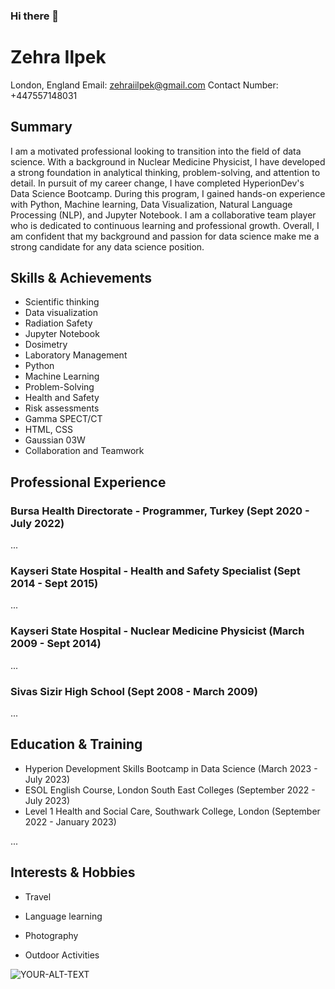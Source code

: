 ### Hi there 👋

<!--
**zehradata/zehradata** is a ✨ _special_ ✨ repository because its `README.md` (this file) appears on your GitHub profile.

Here are some ideas to get you started:

- 🔭 I’m currently working on ...
- 🌱 I’m currently learning ...
- 👯 I’m looking to collaborate on ...
- 🤔 I’m looking for help with ...
- 💬 Ask me about ...
- 📫 How to reach me: ...
- 😄 Pronouns: ...
- ⚡ Fun fact: ...
-->
# Zehra Ilpek

London, England
Email: zehraiilpek@gmail.com
Contact Number: +447557148031

## Summary

I am a motivated professional looking to transition into the field of data science. With a background in Nuclear Medicine Physicist, I have developed a strong foundation in analytical thinking, problem-solving, and attention to detail. In pursuit of my career change, I have completed HyperionDev's Data Science Bootcamp. During this program, I gained hands-on experience with Python, Machine learning, Data Visualization, Natural Language Processing (NLP), and Jupyter Notebook. I am a collaborative team player who is dedicated to continuous learning and professional growth. Overall, I am confident that my background and passion for data science make me a strong candidate for any data science position.

## Skills & Achievements

- Scientific thinking
- Data visualization
- Radiation Safety
- Jupyter Notebook
- Dosimetry
- Laboratory Management
- Python
- Machine Learning
- Problem-Solving
- Health and Safety
- Risk assessments
- Gamma SPECT/CT
- HTML, CSS
- Gaussian 03W
- Collaboration and Teamwork

## Professional Experience

### Bursa Health Directorate - Programmer, Turkey (Sept 2020 - July 2022)

...

### Kayseri State Hospital - Health and Safety Specialist (Sept 2014 - Sept 2015)

...

### Kayseri State Hospital - Nuclear Medicine Physicist (March 2009 - Sept 2014)

...

### Sivas Sizir High School (Sept 2008 - March 2009)

...

## Education & Training

- Hyperion Development Skills Bootcamp in Data Science (March 2023 - July 2023)
- ESOL English Course, London South East Colleges (September 2022 - July 2023)
- Level 1 Health and Social Care, Southwark College, London (September 2022 - January 2023)

...

## Interests & Hobbies

- Travel
- Language learning
- Photography
- Outdoor Activities

  <picture>
 <source media="(prefers-color-scheme: dark)" srcset="YOUR-DARKMODE-IMAGE">
 <source media="(prefers-color-scheme: light)" srcset="YOUR-LIGHTMODE-IMAGE">
 <img alt="YOUR-ALT-TEXT" src="YOUR-DEFAULT-IMAGE">
</picture>

